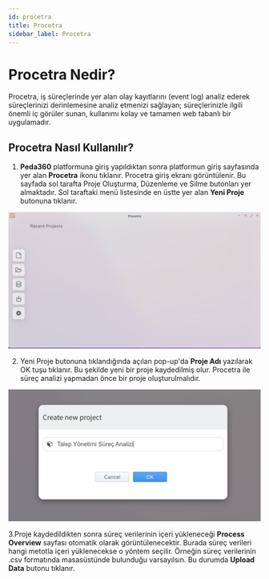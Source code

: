 ```yaml
---
id: procetra
title: Procetra
sidebar_label: Procetra
---
```


# Procetra Nedir?

Procetra, iş süreçlerinde yer alan olay kayıtlarını (event log) analiz ederek süreçlerinizi derinlemesine analiz etmenizi sağlayan; süreçlerinizle ilgili önemli iç görüler sunan, kullanımı kolay ve tamamen web tabanlı bir uygulamadır.

## Procetra Nasıl Kullanılır?

1. **Peda360** platformuna giriş yapıldıktan sonra platformun giriş sayfasında yer alan **Procetra** ikonu tıklanır. Procetra giriş ekranı görüntülenir. Bu sayfada sol tarafta Proje Oluşturma, Düzenleme ve Silme butonları yer almaktadır. Sol taraftaki menü listesinde en üstte yer alan **Yeni Proje** butonuna tıklanır.

![Procetra Giriş](../images/p01.png)

2. Yeni Proje butonuna tıklandığında açılan pop-up'da **Proje Adı** yazılarak OK tuşu tıklanır. Bu şekilde yeni bir proje kaydedilmiş olur. Procetra ile süreç analizi yapmadan önce bir proje oluşturulmalıdır. 

![Proje Kayıt](../images/p04.png)

3.Proje kaydedildikten sonra süreç verilerinin içeri yükleneceği **Process Overview** sayfası otomatik olarak görüntülenecektir. Burada süreç verileri hangi metotla içeri yüklenecekse o yöntem seçilir. Örneğin süreç verilerinin .csv formatında masasüstünde bulunduğu varsayılsın. Bu durumda **Upload Data** butonu tıklanır.

